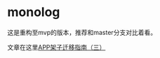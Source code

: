 # monolog
这是重构至mvp的版本，推荐和master分支对比着看。

文章在这里[APP架子迁移指南（三）](http://www.jianshu.com/p/459d8b3fa1fe/comments/2901214#)
